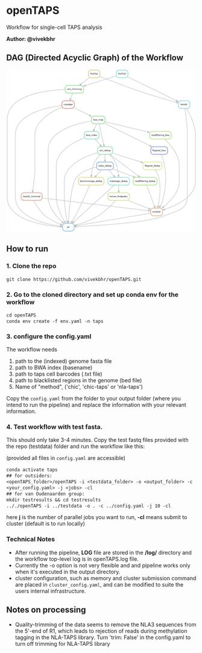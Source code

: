 # openTAPS
Workflow for single-cell TAPS analysis


**Author: @vivekbhr**

## DAG (Directed Acyclic Graph) of the Workflow

![DAG](./dag.png)


## How to run

### 1. Clone the repo

```
git clone https://github.com/vivekbhr/openTAPS.git
```

### 2. Go to the cloned directory and set up conda env for the workflow

```
cd openTAPS
conda env create -f env.yaml -n taps
```

### 3. configure the config.yaml

The workflow needs
1) path to the (indexed) genome fasta file
2) path to BWA index (basename)
3) path to taps cell barcodes (.txt file)
4) path to blacklisted regions in the genome (bed file)
5) Name of "method", ('chic', 'chic-taps' or 'nla-taps')

Copy the `config.yaml` from the folder to your output folder (where you intend to run the pipeline) and replace the information with your relevant information.

### 4. Test workflow with test fasta.

This should only take 3-4 minutes. Copy the test fastq files provided with the repo (testdata) folder and run the workflow like this:

(provided all files in `config.yaml` are accessible)

```
conda activate taps
## for outsiders:
<openTAPS_folder>/openTAPS -i <testdata_folder> -o <output_folder> -c <your_config.yaml> -j <jobs> -cl
## for van Oudenaarden group:
mkdir testresults && cd testresults
.././openTAPS -i ../testdata -o . -c ../config.yaml -j 10 -cl
```


here **j** is the number of parallel jobs you want to run, **-cl** means submit to cluster (default is to run locally)

### Technical Notes
  - After running the pipeline, **LOG** file are stored in the **<output>/log/** directory and the workflow top-level log is in openTAPS.log file.
  - Currently the -o option is not very flexible and and pipeline works only when it's executed in the output directory.
  - cluster configuration, such as memory and cluster submission command are placed in `cluster_config.yaml`, and can be modified to suite the users internal infrastructure.

## Notes on processing
  - Quality-trimming of the data seems to remove the NLA3 sequences from the 5'-end of R1, which leads to
    rejection of reads during methylation tagging in the NLA-TAPS library. Turn 'trim: False' in the config.yaml to
    turn off trimming for NLA-TAPS library
